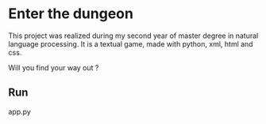 # Enter the dungeon

This project was realized during my second year of master degree in natural language processing. It is a textual game, made with python, xml, html and css.

Will you find your way out ?


## Run
app.py

